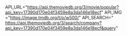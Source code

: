 API_URL="https://api.themoviedb.org/3/movie/popular?api_key=17390d170e04f3459e8a3da146e18ecf"
API_IMG ="https://image.tmdb.org/t/p/w500/"
API_SEARCH="
https://api.themoviedb.org/3/search/company?api_key=17390d170e04f3459e8a3da146e18ecf&query"